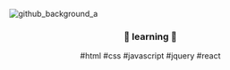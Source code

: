 ![github_background_a](https://user-images.githubusercontent.com/113401733/191807663-d93b3ee0-6b5e-4e5c-9420-102bcafa3bd2.jpg)

<h3 align="center"> 🌱 learning 🌱 </h3>
<p align="center">
#html #css #javascript #jquery #react
</p>



<!--
**yegri/yegri** is a ✨ _special_ ✨ repository bec![Uploading github_readme.jpg…]()
ause its `README.md` (this file) appears on your GitHub profile.

Here are some ideas to get you started:

- 🔭 I’m currently working on ...
- 🌱 I’m currently learning ...
- 👯 I’m looking to collaborate on ...
- 🤔 I’m looking for help with ...
- 💬 Ask me about ...
- 📫 How to reach me: ...
- 😄 Pronouns: ...
- ⚡ Fun fact: ...
-->
